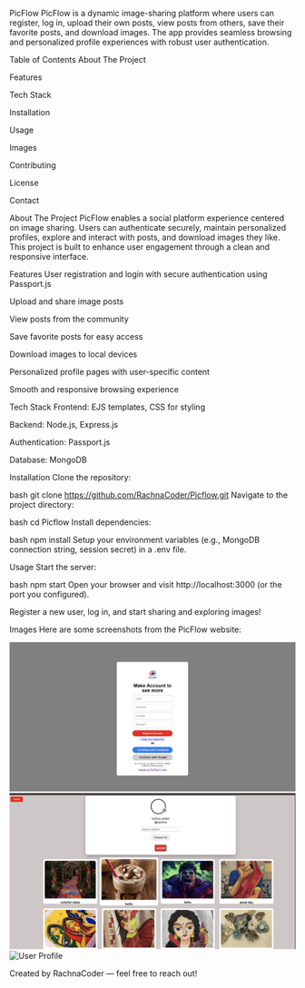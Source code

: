 PicFlow
PicFlow is a dynamic image-sharing platform where users can register, log in, upload their own posts, view posts from others, save their favorite posts, and download images. The app provides seamless browsing and personalized profile experiences with robust user authentication.

Table of Contents
About The Project

Features

Tech Stack

Installation

Usage

Images

Contributing

License

Contact

About The Project
PicFlow enables a social platform experience centered on image sharing. Users can authenticate securely, maintain personalized profiles, explore and interact with posts, and download images they like. This project is built to enhance user engagement through a clean and responsive interface.

Features
User registration and login with secure authentication using Passport.js

Upload and share image posts

View posts from the community

Save favorite posts for easy access

Download images to local devices

Personalized profile pages with user-specific content

Smooth and responsive browsing experience

Tech Stack
Frontend: EJS templates, CSS for styling

Backend: Node.js, Express.js

Authentication: Passport.js

Database: MongoDB

Installation
Clone the repository:

bash
git clone https://github.com/RachnaCoder/Picflow.git
Navigate to the project directory:

bash
cd Picflow
Install dependencies:

bash
npm install
Setup your environment variables (e.g., MongoDB connection string, session secret) in a .env file.

Usage
Start the server:

bash
npm start
Open your browser and visit http://localhost:3000 (or the port you configured).

Register a new user, log in, and start sharing and exploring images!

Images
Here are some screenshots from the PicFlow website:

![Login Page](https://github.com/RachnaCoder/Picflow/blob/a023c51019dc4d5b3c901cdbcad3561381ce57ab/Screenshot%202025-09-06%20180650.png) 
![Home Feed](https://github.com/RachnaCoder/Picflow/blob/a023c51019dc4d5b3c901cdbcad3561381ce57ab/Screenshot%202025-09-06%20180707.png)
![User Profile](https://github.com/RachnaCoder/Picflow/blob/a023c51019dc4d5b3c901cdbcad3561381ce57ab/Screenshot%202025-09-06%20180725.png)


Created by RachnaCoder — feel free to reach out!
